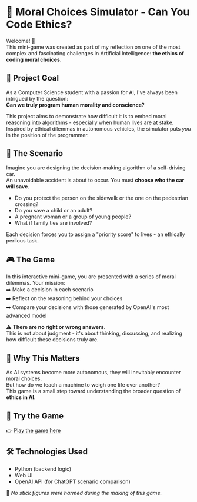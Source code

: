# 🤖 Moral Choices Simulator - Can You Code Ethics?

Welcome! 👋  
This mini-game was created as part of my reflection on one of the most complex and fascinating challenges in Artificial Intelligence: **the ethics of coding moral choices**.

## 🎯 Project Goal

As a Computer Science student with a passion for AI, I've always been intrigued by the question:  
**Can we truly program human morality and conscience?**

This project aims to demonstrate how difficult it is to embed moral reasoning into algorithms - especially when human lives are at stake. Inspired by ethical dilemmas in autonomous vehicles, the simulator puts *you* in the position of the programmer.

## 🚗 The Scenario

Imagine you are designing the decision-making algorithm of a self-driving car.  
An unavoidable accident is about to occur. You must **choose who the car will save**.

- Do you protect the person on the sidewalk or the one on the pedestrian crossing?
- Do you save a child or an adult?
- A pregnant woman or a group of young people?
- What if family ties are involved?

Each decision forces you to assign a "priority score" to lives - an ethically perilous task.

## 🎮 The Game

In this interactive mini-game, you are presented with a series of moral dilemmas. Your mission:  
➡️ Make a decision in each scenario  
➡️ Reflect on the reasoning behind your choices  
➡️ Compare your decisions with those generated by OpenAI's most advanced model

⚠️ **There are no right or wrong answers.**  
This is not about judgment - it's about thinking, discussing, and realizing how difficult these decisions truly are.

## 🧠 Why This Matters

As AI systems become more autonomous, they will inevitably encounter moral choices.  
But how do we teach a machine to weigh one life over another?  
This game is a small step toward understanding the broader question of **ethics in AI**.

## 🔗 Try the Game

👉 [Play the game here](https://lnkd.in/dnbqCf_q)

## 🛠️ Technologies Used

- Python (backend logic)
- Web UI
- OpenAI API (for ChatGPT scenario comparison)

🧃 *No stick figures were harmed during the making of this game.*

